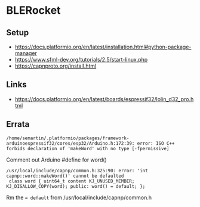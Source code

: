 # BLERocket



## Setup

- https://docs.platformio.org/en/latest/installation.html#python-package-manager
- https://www.sfml-dev.org/tutorials/2.5/start-linux.php
- https://capnproto.org/install.html

## Links

- https://docs.platformio.org/en/latest/boards/espressif32/lolin_d32_pro.html


## Errata

`/home/semartin/.platformio/packages/framework-arduinoespressif32/cores/esp32/Arduino.h:172:39: error: ISO C++ forbids declaration of 'makeWord' with no type [-fpermissive]`

Comment out Arduino #define for word()


```
/usr/local/include/capnp/common.h:325:90: error: 'int capnp::word::makeWord()' cannot be defaulted
 class word { uint64_t content KJ_UNUSED_MEMBER; KJ_DISALLOW_COPY(word); public: word() = default; };
 ```

 Rm the `= default` from /usr/local/include/capnp/common.h
